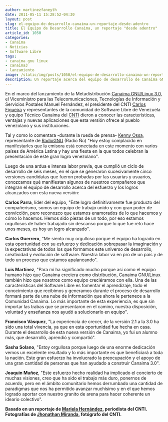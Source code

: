 ```yaml
---
author: martinezfaneyth
date: 2011-05-11 15:28:52-04:30
layout: post
slug: el-equipo-de-desarrollo-canaima-un-reportaje-desde-adentro
title: El Equipo de Desarrollo Canaima, un reportaje "desde adentro"
article_id: 1050
categories:
- Canaima
- Noticias
- Software Libre
tags:
- canaima gnu linux
- canaima3
- lanzamiento
image: /static/img/posts/1050/el-equipo-de-desarrollo-canaima-un-reportaje-desde-adentro__1.jpg
description: Un reportaje acerca del equipo de desarrollo de Canaima GNU/Linux.
---
```


En el marco del lanzamiento de la Metadistribución [Canaima GNU/Linux 3.0](http://canaima.softwarelibre.gob.ve/descargas/canaima/versiones/3.0), el Viceministro para las Telecomunicaciones, Tecnologías de Información y Servicios Postales Manuel Fernández, el presidente del CNTI [Carlos Figueira](http://twitter.com/CarlosFigueiraR) y representantes de la comunidad de Software Libre de Venezuela y equipo Técnico Canaima del [CNTI](http://cnti.gob.ve/) dieron a conocer las características, ventajas y nuevas aplicaciones que esta versión ofrece al pueblo venezolano y sus instituciones.

Tal y como lo comentara -durante la rueda de prensa- [Kenny Ossa](http://identi.ca/kossa), representante de [RadioGNU](http://www.radiognu.org/) (Radio Ñú) "Hoy estoy complacido en manifestarles que la emisora está conectada en este momento con varios países de América Latina y hay una fiesta en la que todos celebran la presentación de este gran logro venezolano".

Luego de una ardua e intensa labor previa, que cumplió un ciclo de desarrollo de seis meses, en el que se generaron sucesivamente cinco versiones candidatas que fueron probadas por las usuarias y usuarios, conozcamos qué manifiestan algunos de nuestros compañeros que integran el equipo de desarrollo acerca del esfuerzo y los logros alcanzados con esta nueva versión:

<span class="figure figure-left-30" data-figure-src="http://huntingbears.com.ve/static/img/posts/1050/el-equipo-de-desarrollo-canaima-un-reportaje-desde-adentro__1.jpg" data-figure-href="http://huntingbears.com.ve/static/img/posts/1050/el-equipo-de-desarrollo-canaima-un-reportaje-desde-adentro__1.jpg"></span>

**Carlos Parra**, líder del equipo, "Este logro definitivamente fue producto del compañerismo, somos un equipo de trabajo unido y con gran poder de convicción, pero reconozco que estamos enamorados de lo que hacemos y cómo lo hacemos. Hemos sido piezas de un todo, por eso estamos orgullosos de haber trabajado sin descanso porque lo que fue reto hace unos meses, es hoy un logro alcanzado".

<span class="figure figure-right-30" data-figure-src="http://huntingbears.com.ve/static/img/posts/1050/el-equipo-de-desarrollo-canaima-un-reportaje-desde-adentro__4.jpg" data-figure-href="http://huntingbears.com.ve/static/img/posts/1050/el-equipo-de-desarrollo-canaima-un-reportaje-desde-adentro__4.jpg"></span>

**Carlos Guerrero**, "Me siento muy orgulloso porque el equipo ha logrado en esta oportunidad con su esfuerzo y dedicación sobrepasar la imaginación y la expectativas de todos los que formamos este universo de desarrollo, creatividad y evolución de software. Nuestra labor va en pro de un país y de todo un proceso que estamos apalancando".

<span class="figure figure-left-30" data-figure-src="http://huntingbears.com.ve/static/img/posts/1050/el-equipo-de-desarrollo-canaima-un-reportaje-desde-adentro__6.jpg" data-figure-href="http://huntingbears.com.ve/static/img/posts/1050/el-equipo-de-desarrollo-canaima-un-reportaje-desde-adentro__6.jpg"></span>

**Luis Martínez**, "Para mí ha significado mucho porque así como el equipo humano hizo que Canaima creciera como distribución, Canaima GNU/Linux también hizo que nosotros como equipo creciéramos con ella. Una de las características del Software Libre es fomentar el aprendizaje, todo el conocimiento que recibimos y generamos durante el proceso de desarrollo formará parte de una nube de información que ahora le pertenece a la Comunidad Canaima. Lo más importante de esta experiencia, es que sin importar las trabas que se presentaron en el camino, nuestra disposición, voluntad y enseñanza nos ayudó a solucionarlo en equipo".

<span class="figure figure-right-30" data-figure-src="http://huntingbears.com.ve/static/img/posts/1050/el-equipo-de-desarrollo-canaima-un-reportaje-desde-adentro__8.jpg" data-figure-href="http://huntingbears.com.ve/static/img/posts/1050/el-equipo-de-desarrollo-canaima-un-reportaje-desde-adentro__8.jpg"></span>

**Francisco Vásquez**, "La experiencia de crecer, de la versión 2.1 a la 3.0 ha sido una total vivencia, ya que en esta oportunidad fue hecha en casa. Durante el desarrollo de esta nueva versión de Canaima, yo fui un alumno más, que desarrolló, aprendió y compartió".

<span class="figure figure-left-30" data-figure-src="http://huntingbears.com.ve/static/img/posts/1050/el-equipo-de-desarrollo-canaima-un-reportaje-desde-adentro__10.jpg" data-figure-href="http://huntingbears.com.ve/static/img/posts/1050/el-equipo-de-desarrollo-canaima-un-reportaje-desde-adentro__10.jpg"></span>

**Sasha Solano**, "Estoy orgullosa porque luego de una enorme dedicación vemos un excelente resultado y lo más importante es que beneficiará a toda la nación. Este gran esfuerzo ha involucrado la preocupación y el apoyo de una gran cantidad de personas que han ayudado a construir Canaima 3.0".

<span class="figure figure-right-30" data-figure-src="http://huntingbears.com.ve/static/img/posts/1050/el-equipo-de-desarrollo-canaima-un-reportaje-desde-adentro__12.jpg" data-figure-href="http://huntingbears.com.ve/static/img/posts/1050/el-equipo-de-desarrollo-canaima-un-reportaje-desde-adentro__12.jpg"></span>

**Joaquin Muñoz**, "Este esfuerzo hecho realidad ha implicado el concierto de muchas visiones, creo que ha sido el trabajo más duro, ponernos de acuerdo, pero en el ámbito comunitario hemos derrumbado una cantidad de paradigmas que nos ha permitido avanzar muchísimo y en el que hemos logrado aportar con nuestro granito de arena para hacer coherente un ideario colectivo".

**Basado en un reportaje de [Mariela Hernández](https://twitter.com/marielapastora), periodista del CNTI.**
**Fotografías de [Jhonathan Miranda](https://twitter.com/JhonathanMranda), fotógrafo del CNTI.**
